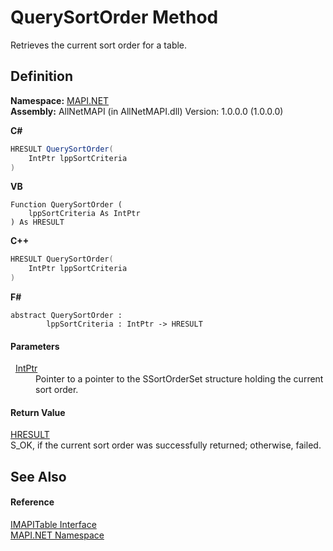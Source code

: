 # QuerySortOrder Method


Retrieves the current sort order for a table.



## Definition
**Namespace:** <a href="5bef4637-66f8-16d4-e5f4-4d0da57a1538.md">MAPI.NET</a>  
**Assembly:** AllNetMAPI (in AllNetMAPI.dll) Version: 1.0.0.0 (1.0.0.0)

**C#**
``` C#
HRESULT QuerySortOrder(
	IntPtr lppSortCriteria
)
```
**VB**
``` VB
Function QuerySortOrder ( 
	lppSortCriteria As IntPtr
) As HRESULT
```
**C++**
``` C++
HRESULT QuerySortOrder(
	IntPtr lppSortCriteria
)
```
**F#**
``` F#
abstract QuerySortOrder : 
        lppSortCriteria : IntPtr -> HRESULT 
```



#### Parameters
<dl><dt>  <a href="https://learn.microsoft.com/dotnet/api/system.intptr" target="_blank" rel="noopener noreferrer">IntPtr</a></dt><dd>Pointer to a pointer to the SSortOrderSet structure holding the current sort order.</dd></dl>

#### Return Value
<a href="50596607-a328-ef10-6ea9-0448fbb7d197.md">HRESULT</a>  
S_OK, if the current sort order was successfully returned; otherwise, failed.

## See Also


#### Reference
<a href="06a9b727-f5d6-e992-c936-a2712197dcee.md">IMAPITable Interface</a>  
<a href="5bef4637-66f8-16d4-e5f4-4d0da57a1538.md">MAPI.NET Namespace</a>  
